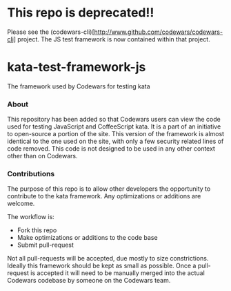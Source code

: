 # This repo is deprecated!!
Please see the (codewars-cli)[http://www.github.com/codewars/codewars-cli] project. The JS test framework is now contained within that project.


kata-test-framework-js
======================

The framework used by Codewars for testing kata


### About
This repository has been added so that Codewars users can view the code used for testing JavaScript and CoffeeScript kata. 
It is a part of an initiative to open-source a portion of the site. This version of the framework is almost identical to the
one used on the site, with only a few security related lines of code removed. This code is not designed to be used in any other 
context other than on Codewars.

### Contributions
The purpose of this repo is to allow other developers the opportunity to contribute to the kata framework. Any optimizations or additions are welcome. 

The workflow is:

- Fork this repo
- Make optimizations or additions to the code base
- Submit pull-request

Not all pull-requests will be accepted, due mostly to size constrictions. Ideally this framework should be kept as small as possible. Once
a pull-request is accepted it will need to be manually merged into the actual Codewars codebase by someone on the Codewars team.

